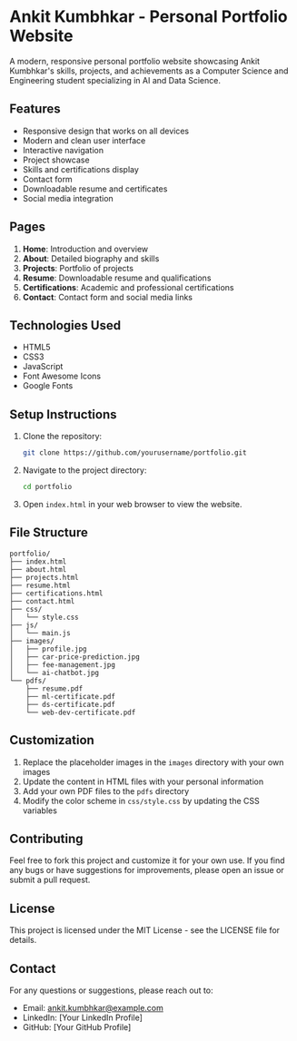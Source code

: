 # Ankit Kumbhkar - Personal Portfolio Website

A modern, responsive personal portfolio website showcasing Ankit Kumbhkar's skills, projects, and achievements as a Computer Science and Engineering student specializing in AI and Data Science.

## Features

- Responsive design that works on all devices
- Modern and clean user interface
- Interactive navigation
- Project showcase
- Skills and certifications display
- Contact form
- Downloadable resume and certificates
- Social media integration

## Pages

1. **Home**: Introduction and overview
2. **About**: Detailed biography and skills
3. **Projects**: Portfolio of projects
4. **Resume**: Downloadable resume and qualifications
5. **Certifications**: Academic and professional certifications
6. **Contact**: Contact form and social media links

## Technologies Used

- HTML5
- CSS3
- JavaScript
- Font Awesome Icons
- Google Fonts

## Setup Instructions

1. Clone the repository:
   ```bash
   git clone https://github.com/yourusername/portfolio.git
   ```

2. Navigate to the project directory:
   ```bash
   cd portfolio
   ```

3. Open `index.html` in your web browser to view the website.

## File Structure

```
portfolio/
├── index.html
├── about.html
├── projects.html
├── resume.html
├── certifications.html
├── contact.html
├── css/
│   └── style.css
├── js/
│   └── main.js
├── images/
│   ├── profile.jpg
│   ├── car-price-prediction.jpg
│   ├── fee-management.jpg
│   └── ai-chatbot.jpg
└── pdfs/
    ├── resume.pdf
    ├── ml-certificate.pdf
    ├── ds-certificate.pdf
    └── web-dev-certificate.pdf
```

## Customization

1. Replace the placeholder images in the `images` directory with your own images
2. Update the content in HTML files with your personal information
3. Add your own PDF files to the `pdfs` directory
4. Modify the color scheme in `css/style.css` by updating the CSS variables

## Contributing

Feel free to fork this project and customize it for your own use. If you find any bugs or have suggestions for improvements, please open an issue or submit a pull request.

## License

This project is licensed under the MIT License - see the LICENSE file for details.

## Contact

For any questions or suggestions, please reach out to:
- Email: ankit.kumbhkar@example.com
- LinkedIn: [Your LinkedIn Profile]
- GitHub: [Your GitHub Profile] 